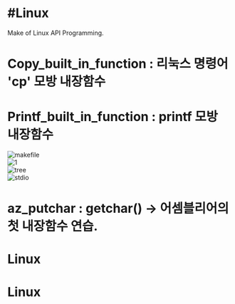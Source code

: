 #Linux
=======

Make of Linux API Programming.
 
**Copy_built_in_function : 리눅스 명령어 'cp' 모방 내장함수**  
======================================================  

**Printf_built_in_function : printf 모방 내장함수**  
=================================================  

![makefile](https://user-images.githubusercontent.com/75885992/127012497-59ceabcd-2437-475c-98e9-1d260a8d6f82.png)  
![1](https://user-images.githubusercontent.com/75885992/127012511-85ea2b91-63e6-442b-a89f-53b866bed783.png)  
![tree](https://user-images.githubusercontent.com/75885992/127012526-3fd59e8c-1815-4dc4-9a42-81ed03153607.png)  
![stdio](https://user-images.githubusercontent.com/75885992/127013810-30aafab6-f764-4812-b730-07733082d323.png)  

  

**az_putchar : getchar() -> 어셈블리어의 첫 내장함수 연습.**  
======================================================  
# Linux
# Linux
